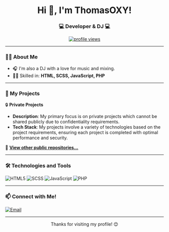 <h1 align="center">Hi 👋, I'm ThomasOXY!</h1>
<h3 align="center">💻 Developer & DJ 💻</h3>

<p align="center">
  <a href="https://github.com/ThomasOXY">
    <img src="https://komarev.com/ghpvc/?username=ThomasOXY&color=blue" alt="profile views" />
  </a>
</p>

---

### 🧑‍💻 About Me

- 🎧 I'm also a DJ with a love for music and mixing.
- 👨‍💻 Skilled in: **HTML, SCSS, JavaScript, PHP**

---

### 🚀 My Projects

🔒 **Private Projects**

- **Description**: My primary focus is on private projects which cannot be shared publicly due to confidentiality requirements.
- **Tech Stack**: My projects involve a variety of technologies based on the project requirements, ensuring each project is completed with optimal performance and security.

📌 **[View other public repositories…](https://github.com/ThomasOXY?tab=repositories)**

---

### 🛠️ Technologies and Tools

<p>
  <img src="https://img.shields.io/badge/-HTML5-E34F26?logo=html5&logoColor=white&style=flat-square" alt="HTML5" />
  <img src="https://img.shields.io/badge/-SCSS-CC6699?logo=sass&logoColor=white&style=flat-square" alt="SCSS" />
  <img src="https://img.shields.io/badge/-JavaScript-F7DF1E?logo=javascript&logoColor=black&style=flat-square" alt="JavaScript" />
  <img src="https://img.shields.io/badge/-PHP-777BB4?logo=php&logoColor=white&style=flat-square" alt="PHP" />
</p>

---

### 📫 Connect with Me!

<p>
  <a href="mailto:dj@thomasoxy.cz"><img src="https://img.shields.io/badge/-Email-D14836?logo=gmail&logoColor=white&style=flat-square" alt="Email" /></a>
</p>

---

<p align="center">
  Thanks for visiting my profile! 😊
</p>
